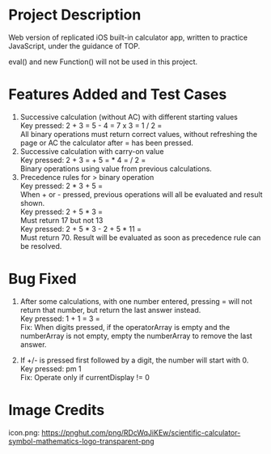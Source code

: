 # Project Description
Web version of replicated iOS built-in calculator app, written to practice 
JavaScript, under the guidance of TOP.  

eval() and new Function() will not be used in this project.  

# Features Added and Test Cases
1) Successive calculation (without AC) with different starting values  
Key pressed: 2 + 3 = 5 - 4 = 7 x 3 = 1 / 2 =  
All binary operations must return correct values, without refreshing the page
or AC the calculator after = has been pressed.  
2) Successive calculation with carry-on value  
Key pressed: 2 + 3 = + 5 = * 4 = / 2 =  
Binary operations using value from previous calculations.  
3) Precedence rules for > binary operation  
Key pressed: 2 * 3 + 5 =  
When + or - pressed, previous operations will all be evaluated and result shown.  
Key pressed: 2 + 5 * 3 =  
Must return 17 but not 13  
Key pressed: 2 + 5 * 3 - 2 + 5 * 11 =  
Must return 70. Result will be evaluated as soon as precedence rule can be 
resolved.

# Bug Fixed
1) After some calculations, with one number entered, pressing = will not return
that number, but return the last answer instead.  
Key pressed: 1 + 1 = 3 =  
Fix: When digits pressed, if the operatorArray is empty and the numberArray is
not empty, empty the numberArray to remove the last answer.  

2) If +/- is pressed first followed by a digit, the number will start with 0.  
Key pressed: pm 1  
Fix: Operate only if currentDisplay != 0  

# Image Credits
icon.png: https://pnghut.com/png/RDcWqJiKEw/scientific-calculator-symbol-mathematics-logo-transparent-png